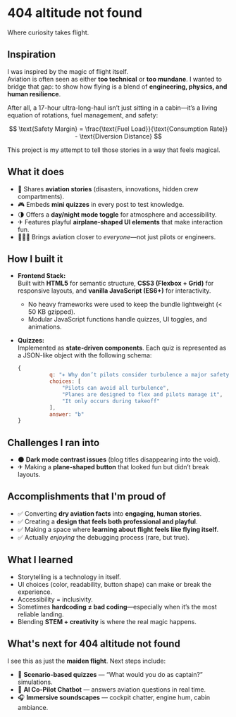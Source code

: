 # 404 altitude not found
Where curiosity takes flight.
## Inspiration
I was inspired by the magic of flight itself.  
Aviation is often seen as either **too technical** or **too mundane**. I wanted to bridge that gap: to show how flying is a blend of **engineering, physics, and human resilience**.  

After all, a 17-hour ultra-long-haul isn’t just sitting in a cabin—it’s a living equation of rotations, fuel management, and safety:  

$$
\text{Safety Margin} = \frac{\text{Fuel Load}}{\text{Consumption Rate}} - \text{Diversion Distance}
$$

This project is my attempt to tell those stories in a way that feels magical.  

## What it does
- 📖 Shares **aviation stories** (disasters, innovations, hidden crew compartments).  
- 🎮 Embeds **mini quizzes** in every post to test knowledge.  
- 🌗 Offers a **day/night mode toggle** for atmosphere and accessibility.  
- ✈ Features playful **airplane-shaped UI elements** that make interaction fun.  
- 🧑‍🤝‍🧑 Brings aviation closer to *everyone*—not just pilots or engineers.  

## How I built it
- **Frontend Stack:**  
  Built with **HTML5** for semantic structure, **CSS3 (Flexbox + Grid)** for responsive layouts, and **vanilla JavaScript (ES6+)** for interactivity.  
  - No heavy frameworks were used to keep the bundle lightweight (< 50 KB gzipped).  
  - Modular JavaScript functions handle quizzes, UI toggles, and animations.  

- **Quizzes:**  
  Implemented as **state-driven components**. Each quiz is represented as a JSON-like object with the following schema:  

  ```js
  {
            q: "✈ Why don’t pilots consider turbulence a major safety risk?",
            choices: [
                "Pilots can avoid all turbulence",
                "Planes are designed to flex and pilots manage it",
                "It only occurs during takeoff"
            ],
            answer: "b"
  }

## Challenges I ran into
- 🌑 **Dark mode contrast issues** (blog titles disappearing into the void).  
- ✈ Making a **plane-shaped button** that looked fun but didn’t break layouts. 

## Accomplishments that I'm proud of
- ✅ Converting **dry aviation facts** into **engaging, human stories**.  
- ✅ Creating a **design that feels both professional and playful**.  
- ✅ Making a space where **learning about flight feels like flying itself**.  
- ✅ Actually *enjoying* the debugging process (rare, but true).  

## What I learned
- Storytelling is a technology in itself.  
- UI choices (color, readability, button shape) can make or break the experience.  
- Accessibility = inclusivity.  
- Sometimes **hardcoding ≠ bad coding**—especially when it’s the most reliable landing.  
- Blending **STEM + creativity** is where the real magic happens.  

## What's next for 404 altitude not found
I see this as just the **maiden flight**. Next steps include:  
- 🛫 **Scenario-based quizzes** — “What would you do as captain?” simulations.  
- 🤖 **AI Co-Pilot Chatbot** — answers aviation questions in real time.  
- 🎧 **Immersive soundscapes** — cockpit chatter, engine hum, cabin ambiance.  
